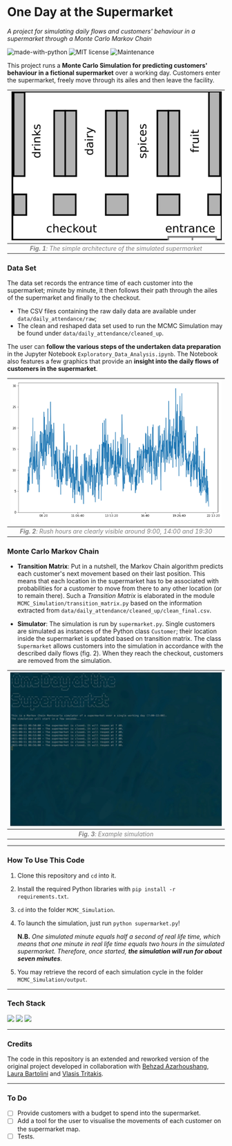 # One Day at the Supermarket

_A project for simulating daily flows and customers' behaviour in a supermarket through a Monte Carlo Markov Chain_

![made-with-python](https://img.shields.io/badge/Made%20with-Python-E8B90F.svg) ![MIT license](https://img.shields.io/badge/License-MIT-orange.svg) ![Maintenance](https://img.shields.io/badge/Maintained%5F-yes-green.svg)



This project runs a **Monte Carlo Simulation for predicting customers' behaviour in a fictional supermarket** over a working day. Customers enter the supermarket, freely move through its ailes and then leave the facility.  

| ![supermarket](img/supermarket.png) |
| :----------------------------------------------------------: |
| <span style="color:grey"> <i><b>Fig. 1</b>: The simple architecture of the simulated supermarket</i></span> |



### Data Set

The data set records the entrance time of each customer into the supermarket; minute by minute, it then follows their path through the ailes of the supermarket and finally to the checkout. 

- The CSV files containing the raw daily data are available under `data/daily_attendance/raw`;
- The clean and reshaped data set used to run the MCMC Simulation may be found under `data/daily_attendance/cleaned_up`.

The user can **follow the various steps of the undertaken data preparation** in the Jupyter Notebook `Exploratory_Data_Analysis.ipynb`. The Notebook also features a few graphics that provide an **insight into the daily flows of customers in the supermarket**.   

|                  ![img](img/daily_flux.png)                  |
| :----------------------------------------------------------: |
| <span style="color:grey"> <i><b>Fig. 2</b>: Rush hours are clearly visible around 9:00, 14:00 and 19:30</i></span> |



### Monte Carlo Markov Chain
* **Transition Matrix**: Put in a nutshell, the Markov Chain algorithm predicts each customer's next movement based on their last position. This means that each location in the supermarket has to be associated with probabilities for a customer to move from there to any other location (or to remain there). Such a *Transition Matrix* is elaborated in the module `MCMC_Simulation/transition_matrix.py` based on the information extracted from `data/daily_attendance/cleaned_up/clean_final.csv`.

  

* **Simulator**: The simulation is run by `supermarket.py`. Single customers are simulated as instances of the Python class `Customer`; their location inside the supermarket is updated based on transition matrix. The class `Supermarket` allows customers into the simulation in accordance with the described daily flows (fig. 2). When they reach the checkout, customers are removed from the simulation.  

|                  ![gif](img/Simulator.gif)                  |
| :----------------------------------------------------------: |
| <span style="color:grey"> <i><b>Fig. 3</b>: Example simulation</i></span> |

---

### How To Use This Code
1. Clone this repository and `cd` into it.

2. Install the required Python libraries with `pip install -r requirements.txt`.

3. `cd` into the folder `MCMC_Simulation`. 

4. To launch the simulation, just run `python supermarket.py`! 

   **N.B.** _One simulated minute equals half a second of real life time, which means that one minute in real life time equals two hours in the simulated supermarket. Therefore, once started, **the simulation will run for about seven minutes**._ 

5. You may retrieve the record of each simulation cycle in the folder `MCMC_Simulation/output`. 

---
### Tech Stack
<p>
<img src="https://img.shields.io/badge/python-%233776AB.svg?&style=for-the-badge&logo=python&logoColor=white" height="24" />
<img src="https://img.shields.io/badge/pandas-%23150458.svg?&style=for-the-badge&logo=pandas&logoColor=white" height="24" />
<img src="https://img.shields.io/badge/numpy-%23013243.svg?style=for-the-badge&logo=numpy&logoColor=white" height="24" />
</p>

---
### Credits
The code in this repository is an extended and reworked version of the original project developed in collaboration with [Behzad Azarhoushang](https://github.com/behzad1195), [Laura Bartolini](https://github.com/Rellino) and [Vlasis Tritakis](https://github.com/Mimis3).

---
### To Do
- [ ] Provide customers with a budget to spend into the supermarket.
- [ ] Add a tool for the user to visualise the movements of each customer on the supermarket map.
- [ ] Tests.
